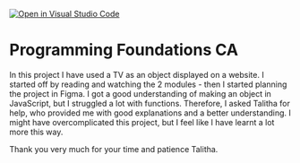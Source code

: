 [![Open in Visual Studio Code](https://classroom.github.com/assets/open-in-vscode-718a45dd9cf7e7f842a935f5ebbe5719a5e09af4491e668f4dbf3b35d5cca122.svg)](https://classroom.github.com/online_ide?assignment_repo_id=11213161&assignment_repo_type=AssignmentRepo)

# Programming Foundations CA

In this project I have used a TV as an object displayed on a website.
I started off by reading and watching the 2 modules - then I started planning the project in Figma.
I got a good understanding of making an object in JavaScript, but I struggled a lot with functions.
Therefore, I asked Talitha for help, who provided me with good explanations and a better understanding.
I might have overcomplicated this project, but I feel like I have learnt a lot more this way.

Thank you very much for your time and patience Talitha.
